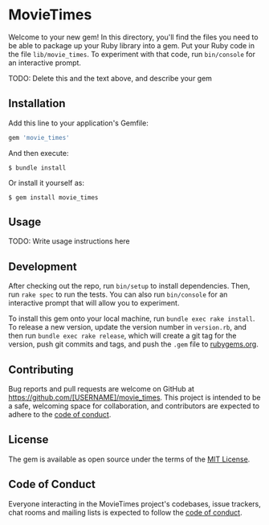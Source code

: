 # MovieTimes

Welcome to your new gem! In this directory, you'll find the files you need to be able to package up your Ruby library into a gem. Put your Ruby code in the file `lib/movie_times`. To experiment with that code, run `bin/console` for an interactive prompt.

TODO: Delete this and the text above, and describe your gem

## Installation

Add this line to your application's Gemfile:

```ruby
gem 'movie_times'
```

And then execute:

    $ bundle install

Or install it yourself as:

    $ gem install movie_times

## Usage

TODO: Write usage instructions here

## Development

After checking out the repo, run `bin/setup` to install dependencies. Then, run `rake spec` to run the tests. You can also run `bin/console` for an interactive prompt that will allow you to experiment.

To install this gem onto your local machine, run `bundle exec rake install`. To release a new version, update the version number in `version.rb`, and then run `bundle exec rake release`, which will create a git tag for the version, push git commits and tags, and push the `.gem` file to [rubygems.org](https://rubygems.org).

## Contributing

Bug reports and pull requests are welcome on GitHub at https://github.com/[USERNAME]/movie_times. This project is intended to be a safe, welcoming space for collaboration, and contributors are expected to adhere to the [code of conduct](https://github.com/[USERNAME]/movie_times/blob/master/CODE_OF_CONDUCT.md).


## License

The gem is available as open source under the terms of the [MIT License](https://opensource.org/licenses/MIT).

## Code of Conduct

Everyone interacting in the MovieTimes project's codebases, issue trackers, chat rooms and mailing lists is expected to follow the [code of conduct](https://github.com/[USERNAME]/movie_times/blob/master/CODE_OF_CONDUCT.md).
